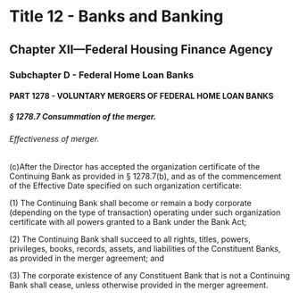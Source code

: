 
# Title 12 - Banks and Banking
## Chapter XII—Federal Housing Finance Agency
### Subchapter D - Federal Home Loan Banks
#### PART 1278 - VOLUNTARY MERGERS OF FEDERAL HOME LOAN BANKS
##### § 1278.7 Consummation of the merger.
###### Effectiveness of merger.

(c)After the Director has accepted the organization certificate of the Continuing Bank as provided in § 1278.7(b), and as of the commencement of the Effective Date specified on such organization certificate:

(1) The Continuing Bank shall become or remain a body corporate (depending on the type of transaction) operating under such organization certificate with all powers granted to a Bank under the Bank Act;

(2) The Continuing Bank shall succeed to all rights, titles, powers, privileges, books, records, assets, and liabilities of the Constituent Banks, as provided in the merger agreement; and

(3) The corporate existence of any Constituent Bank that is not a Continuing Bank shall cease, unless otherwise provided in the merger agreement.
